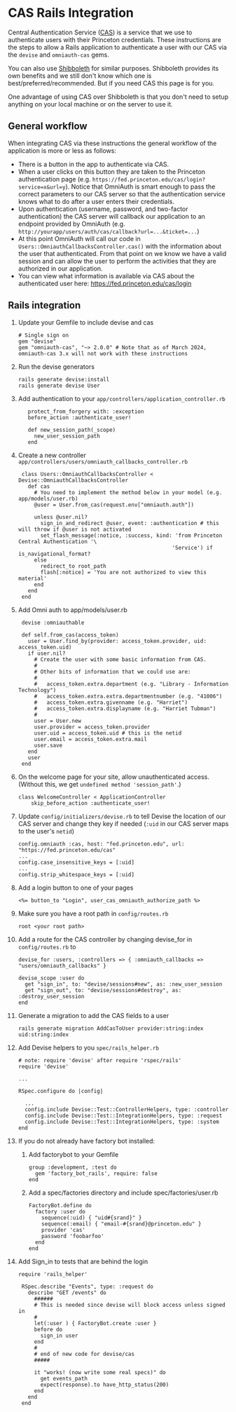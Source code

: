 # CAS Rails Integration

Central Authentication Service ([CAS](https://apereo.github.io/cas/)) is a service that we use to authenticate users with their Princeton credentials. These instructions are the steps to allow a Rails application to authenticate a user with our CAS via the `devise` and `omniauth-cas` gems.

You can also use [Shibboleth](https://github.com/pulibrary/pul-the-hard-way/blob/main/services/shibboleth.md) for similar purposes. Shibboleth provides its own benefits and we still don't know which one is best/preferred/recommended. But if you need CAS this page is for you.

One advantage of using CAS over Shibboleth is that you don't need to setup anything on your local machine or on the server to use it.


## General workflow
When integrating CAS via these instructions the general workflow of the application is more or less as follows:

* There is a button in the app to authenticate via CAS.
* When a user clicks on this button they are taken to the Princeton authentication page (e.g. `https://fed.princeton.edu/cas/login?service=x&url=y`). Notice that OmniAuth is smart enough to pass the correct parameters to our CAS server so that the authentication service knows what to do after a user enters their credentials.
* Upon authentication (username, password, and two-factor authentication) the CAS server will callback our application to an endpoint provided by OmniAuth (e.g. `http://yourapp/users/auth/cas/callback?url=...&ticket=...`)
* At this point OmniAuth will call our code in `Users::OmniauthCallbacksController.cas()` with the information about the user that authenticated. From that point on we know we have a valid session and can allow the user to perform the activities that they are authorized in our application.
* You can view what information is available via CAS about the authenticated user here: https://fed.princeton.edu/cas/login


## Rails integration
1. Update your Gemfile to include devise and cas
   ```
   # Single sign on
   gem "devise"
   gem "omniauth-cas", "~> 2.0.0" # Note that as of March 2024, omniauth-cas 3.x will not work with these instructions
   ```

1. Run the devise generators
   ```
   rails generate devise:install
   rails generate devise User
   ```

1. Add authentication to your `app/controllers/application_controller.rb`
   ```
      protect_from_forgery with: :exception
      before_action :authenticate_user!

      def new_session_path(_scope)
        new_user_session_path
      end
   ```

1. Create a new controller  `app/controllers/users/omniauth_callbacks_controller.rb`

   ```
    class Users::OmniauthCallbacksController < Devise::OmniauthCallbacksController
      def cas
        # You need to implement the method below in your model (e.g. app/models/user.rb)
        @user = User.from_cas(request.env["omniauth.auth"])

        unless @user.nil?
          sign_in_and_redirect @user, event: :authentication # this will throw if @user is not activated
          set_flash_message(:notice, :success, kind: 'from Princeton Central Authentication '\
                                                    'Service') if is_navigational_format?
        else
          redirect_to root_path
          flash[:notice] = 'You are not authorized to view this material'
        end
      end
    end

   ```

1. Add Omni auth to app/models/user.rb
   ```
    devise :omniauthable

    def self.from_cas(access_token)
      user = User.find_by(provider: access_token.provider, uid: access_token.uid)
      if user.nil?
        # Create the user with some basic information from CAS.
        #
        # Other bits of information that we could use are:
        #
        #   access_token.extra.department (e.g. "Library - Information Technology")
        #   access_token.extra.extra.departmentnumber (e.g. "41006")
        #   access_token.extra.givenname (e.g. "Harriet")
        #   access_token.extra.displayname (e.g. "Harriet Tubman")
        #
        user = User.new
        user.provider = access_token.provider
        user.uid = access_token.uid # this is the netid
        user.email = access_token.extra.mail
        user.save
      end
      user
    end
   ```

1. On the welcome page for your site, allow unauthenticated access. (Without this, we get `undefined method 'session_path'`.)

   ```
   class WelcomeController < ApplicationController
       skip_before_action :authenticate_user!
   ```

3. Update `config/initializers/devise.rb` to tell Devise the location of our CAS server and change they key if needed (`:uid` in our CAS server maps to the user's `netid`)

   ```
   config.omniauth :cas, host: "fed.princeton.edu", url: "https://fed.princeton.edu/cas"
   ...
   config.case_insensitive_keys = [:uid]
   ...
   config.strip_whitespace_keys = [:uid]
   ```

1. Add a login button to one of your pages

   ```
   <%= button_to "Login", user_cas_omniauth_authorize_path %>
   ```

1. Make sure you have a root path in `config/routes.rb`
   ```
   root <your root path>
   ```

1. Add a route for the CAS controller by changing devise_for in `config/routes.rb` to

   ```
   devise_for :users, :controllers => { :omniauth_callbacks => "users/omniauth_callbacks" }

   devise_scope :user do
     get "sign_in", to: "devise/sessions#new", as: :new_user_session
     get "sign_out", to: "devise/sessions#destroy", as: :destroy_user_session
   end
   ```

1. Generate a migration to add the CAS fields to a user
   ```
   rails generate migration AddCasToUser provider:string:index uid:string:index
   ```

1. Add Devise helpers to you `spec/rails_helper.rb`

    ```
    # note: require 'devise' after require 'rspec/rails'
    require 'devise'

    ...

    RSpec.configure do |config|

      ...
      config.include Devise::Test::ControllerHelpers, type: :controller
      config.include Devise::Test::IntegrationHelpers, type: :request
      config.include Devise::Test::IntegrationHelpers, type: :system
    end
    ```

1. If you do not already have factory bot installed:

   1. Add factorybot to your Gemfile
      ```
      group :development, :test do
        gem 'factory_bot_rails', require: false
      end
   1. Add a spec/factories directory and include spec/factories/user.rb
      ```
      FactoryBot.define do
        factory :user do
          sequence(:uid) { "uid#{srand}" }
          sequence(:email) { "email-#{srand}@princeton.edu" }
          provider 'cas'
          password 'foobarfoo'
        end
      end
      ```

1. Add Sign_in to tests that are behind the login

   ```
   require 'rails_helper'

    RSpec.describe "Events", type: :request do
      describe "GET /events" do
        ######
        # This is needed since devise will block access unless signed in
        #
        let(:user ) { FactoryBot.create :user }
        before do
          sign_in user
        end
        #
        # end of new code for devise/cas
        #####

        it "works! (now write some real specs)" do
          get events_path
          expect(response).to have_http_status(200)
        end
      end
    end
   ```
